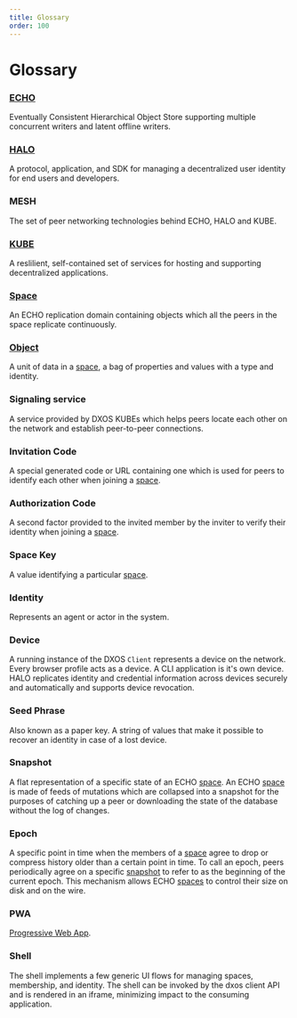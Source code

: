 ```yaml
---
title: Glossary
order: 100
---
```


# Glossary

### [ECHO](./platform)

Eventually Consistent Hierarchical Object Store supporting multiple concurrent writers and latent offline writers.

### [HALO](./platform/halo)

A protocol, application, and SDK for managing a decentralized user identity for end users and developers.

### MESH

The set of peer networking technologies behind ECHO, HALO and KUBE.

### [KUBE](./platform/kube)

A reslilient, self-contained set of services for hosting and supporting decentralized applications.

### [Space](./platform/#spaces)

An ECHO replication domain containing objects which all the peers in the space replicate continuously.

### [Object](./platform/#objects)

A unit of data in a [space](#space), a bag of properties and values with a type and identity.

### Signaling service

A service provided by DXOS KUBEs which helps peers locate each other on the network and establish peer-to-peer connections.

### Invitation Code

A special generated code or URL containing one which is used for peers to identify each other when joining a [space](#space).

### Authorization Code

A second factor provided to the invited member by the inviter to verify their identity when joining a [space](#space).

### Space Key

A value identifying a particular [space](#space).

### Identity

Represents an agent or actor in the system.

### Device

A running instance of the DXOS `Client` represents a device on the network. Every browser profile acts as a device. A CLI application is it's own device. HALO replicates identity and credential information across devices securely and automatically and supports device revocation.

### Seed Phrase

Also known as a paper key. A string of values that make it possible to recover an identity in case of a lost device.

### Snapshot

A flat representation of a specific state of an ECHO [space](#space). An ECHO [space](#space) is made of feeds of mutations which are collapsed into a snapshot for the purposes of catching up a peer or downloading the state of the database without the log of changes.

### Epoch

A specific point in time when the members of a [space](#space) agree to drop or compress history older than a certain point in time. To call an epoch, peers periodically agree on a specific [snapshot](#snapshot) to refer to as the beginning of the current epoch. This mechanism allows ECHO [spaces](#space) to control their size on disk and on the wire.

### PWA

[Progressive Web App](https://en.wikipedia.org/wiki/Progressive_web_app).

### Shell

The shell implements a few generic UI flows for managing spaces, membership, and identity. The shell can be invoked by the dxos client API and is rendered in an iframe, minimizing impact to the consuming application.
